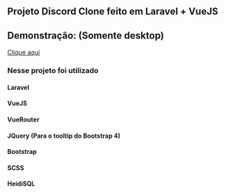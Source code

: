 ## Projeto Discord Clone feito em Laravel + VueJS

## Demonstração: (Somente desktop)

[Clique aqui](https://nicollas.dev.br/projects/discord-clone-vuejs/)

### Nesse projeto foi utilizado 

#### Laravel
#### VueJS
#### VueRouter
#### JQuery (Para o tooltip do Bootstrap 4)
#### Bootstrap
#### SCSS
#### HeidiSQL
